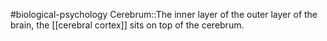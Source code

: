 #biological-psychology 
Cerebrum::The inner layer of the outer layer of the brain, the [[cerebral cortex]] sits on top of the cerebrum.
